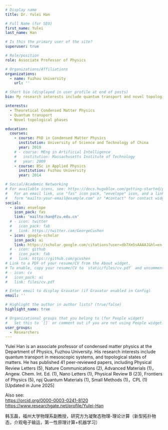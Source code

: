 ```yaml
---
# Display name
title: Dr. Yulei Han

# Full Name (for SEO)
first_name: Yulei
last_name: Han

# Is this the primary user of the site?
superuser: true

# Role/position
role: Associate Professor of Physics

# Organizations/Affiliations
organizations:
  - name: Fuzhou University
    url: ''

# Short bio (displayed in user profile at end of posts)
bio: My research interests include quantum transport and novel topological phases in theoretical condensed matter physics.

interests:
  - Theoretical Condensed Matter Physics
  - Quantum transport
  - Novel topological phases

education:
  courses:
    - course: PhD in Condensed Matter Physics
      institution: University of Science and Technology of China
      year: 2019
    # - course: MEng in Artificial Intelligence
    #   institution: Massachusetts Institute of Technology
    #   year: 2009
    - course: BSc in Applied Physics
      institution: Fuzhou University
      year: 2014

# Social/Academic Networking
# For available icons, see: https://docs.hugoblox.com/getting-started/page-builder/#icons
#   For an email link, use "fas" icon pack, "envelope" icon, and a link in the
#   form "mailto:your-email@example.com" or "#contact" for contact widget.
social:
  - icon: envelope
    icon_pack: fas
    link: 'mailto:han@fzu.edu.cn'
  # - icon: twitter
  #   icon_pack: fab
  #   link: https://twitter.com/GeorgeCushen
  - icon: google-scholar
    icon_pack: ai
    link: https://scholar.google.com/citations?user=db7Xm5sAAAAJ&hl=en
  # - icon: github
  #   icon_pack: fab
  #   link: https://github.com/gcushen
# Link to a PDF of your resume/CV from the About widget.
# To enable, copy your resume/CV to `static/files/cv.pdf` and uncomment the lines below.
# - icon: cv
#   icon_pack: ai
#   link: files/cv.pdf

# Enter email to display Gravatar (if Gravatar enabled in Config)
email: ''

# Highlight the author in author lists? (true/false)
highlight_name: true

# Organizational groups that you belong to (for People widget)
#   Set this to `[]` or comment out if you are not using People widget.
user_groups:
  - Researchers
---
```


Yulei Han is an associate professor of condensed matter physics at the Department of Physics, Fuzhou University. His research interests include quantum transport in mesoscopic systems, and topological states of matters. He has published 41 peer-reviewed papers, including Physical Review Letters (5), Nature Communications (2), Advanced Materials (1)，Angew. Chem. Int. Ed. (1), Nano Letters (1), Physical Review B (23), Frontiers of Physics (5), npj Quantum Materials (1), Small Methods (1)，CPL (1) [Updated in June 2025]

Also see:  
https://orcid.org/0000-0003-0241-8120  
https://www.researchgate.net/profile/Yulei-Han

韩玉磊，福州大学物理系副教授，研究方为凝聚态物理-理论计算（新型拓扑物态，介观电子输运，第一性原理计算+机器学习）
